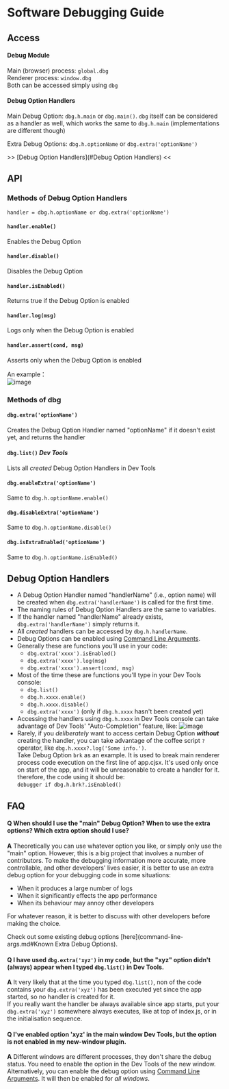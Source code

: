 # Software Debugging Guide

## Access

#### Debug Module
Main (browser) process: `global.dbg`  
Renderer process: `window.dbg`  
Both can be accessed simply using `dbg`

#### Debug Option Handlers
Main Debug Option: `dbg.h.main` or `dbg.main()`.
`dbg` itself can be considered as a handler as well, which works the same to `dbg.h.main` (implementations are different though)

Extra Debug Options: `dbg.h.optionName` or `dbg.extra('optionName')`

\>> [Debug Option Handlers](#Debug Option Handlers) <<

## API

### Methods of Debug Option Handlers

```
handler = dbg.h.optionName or dbg.extra('optionName')
```

#### `handler.enable()`
Enables the Debug Option

#### `handler.disable()`
Disables the Debug Option

#### `handler.isEnabled()`
Returns true if the Debug Option is enabled

#### `handler.log(msg)`
Logs only when the Debug Option is enabled

#### `handler.assert(cond, msg)`
Asserts only when the Debug Option is enabled

An example：  
![image](https://cloud.githubusercontent.com/assets/13615512/14062260/36946042-f3e4-11e5-9615-1e024035681a.png)

### Methods of dbg

#### `dbg.extra('optionName')`
Creates the Debug Option Handler named "optionName" if it doesn't exist yet, and returns the handler

#### `dbg.list()` _Dev Tools_
Lists all _created_ Debug Option Handlers in Dev Tools

#### `dbg.enableExtra('optionName')`
Same to `dbg.h.optionName.enable()`

#### `dbg.disableExtra('optionName')`
Same to `dbg.h.optionName.disable()`

#### `dbg.isExtraEnabled('optionName')`
Same to `dbg.h.optionName.isEnabled()`

## Debug Option Handlers

* A Debug Option Handler named "handlerName" (i.e., option name) will be created when `dbg.extra('handlerName')` is called for the first time.
* The naming rules of Debug Option Handlers are the same to variables.
* If the handler named "handlerName" already exists, `dbg.extra('handlerName')` simply returns it.
* All _created_ handlers can be accessed by `dbg.h.handlerName`.
* Debug Options can be enabled using [Command Line Arguments](command-line-args.md#Debugging).
* Generally these are functions you'll use in your code:
  * `dbg.extra('xxxx').isEnabled()`
  * `dbg.extra('xxxx').log(msg)`
  * `dbg.extra('xxxx').assert(cond, msg)`
* Most of the time these are functions you'll type in your Dev Tools console:
  * `dbg.list()`
  * `dbg.h.xxxx.enable()`
  * `dbg.h.xxxx.disable()`
  * `dbg.extra('xxxx')` (only if `dbg.h.xxxx` hasn't been created yet)
* Accessing the handlers using `dbg.h.xxxx` in Dev Tools console can take advantage of Dev Tools' "Auto-Completion" feature, like:
  ![image](https://cloud.githubusercontent.com/assets/13615512/14062285/708745c0-f3e5-11e5-9df3-9a082d678180.png)
* Rarely, if you _deliberately_ want to access certain Debug Option **_without_** creating the handler, you can take advantage of the coffee script `?` operator, like `dbg.h.xxxx?.log('Some info.')`.  
  Take Debug Option `brk` as an example. It is used to break main renderer process code execution on the first line of app.cjsx. It's used only once on start of the app, and it will be unreasonable to create a handler for it. therefore, the code using it should be:  
  `debugger if dbg.h.brk?.isEnabled()`

## FAQ

#### **Q** When should I use the "main" Debug Option? When to use the extra options? Which extra option should I use?
**A** Theoretically you can use whatever option you like, or simply only use the "main" option.
However, this is a big project that involves a number of contributors.
To make the debugging information more accurate, more controllable, and other developers' lives easier,
it is better to use an extra debug option for your debugging code in some situations:
* When it produces a large number of logs
* When it significantly effects the app performance
* When its behaviour may annoy other developers

For whatever reason, it is better to discuss with other developers before making the choice.

Check out some existing debug options [here](command-line-args.md#Known Extra Debug Options).

#### **Q** I have used `dbg.extra('xyz')` in my code, but the "xyz" option didn't (always) appear when I typed `dbg.list()` in Dev Tools.
**A** It very likely that at the time you typed `dbg.list()`, non of the code contains your `dbg.extra('xyz')` has been executed yet since the app started, so no handler is created for it.  
If you really want the handler be always available since app starts, put your `dbg.extra('xyz')` somewhere always executes, like at top of index.js, or in the initialisation sequence.

#### **Q** I've enabled option 'xyz' in the main window Dev Tools, but the option is not enabled in my new-window plugin.
**A** Different windows are different processes, they don't share the debug status. You need to enable the option in the Dev Tools of the new window.  
Alternatively, you can enable the debug option using [Command Line Arguments](command-line-args.md#Debugging). It will then be enabled for _all windows_.
